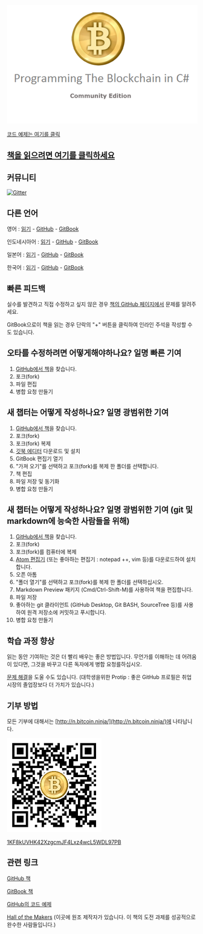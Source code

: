 ![](assets/ProgrammingBlockchain.png)

[코드 예제는 여기를 클릭](https://github.com/ProgrammingBlockchain/ProgrammingBlockchainCodeExamples/)

## [책을 읽으려면 여기를 클릭하세요](https://programmingblockchain.gitbooks.io/programmingblockchain-korean/content/)

## 커뮤니티
[![Gitter](https://badges.gitter.im/MetacoSA/NBitcoin.svg)](https://gitter.im/MetacoSA/NBitcoin?utm_source=badge&utm_medium=badge&utm_campaign=pr-badge)

## 다른 언어
영어 : [읽기](https://programmingblockchain.gitbooks.io/programmingblockchain/content/) - [GitHub](https://github.com/ProgrammingBlockchain/ProgrammingBlockchain) - [GitBook](https://www.gitbook.com/book/programmingblockchain/programmingblockchain)

인도네시아어 : [읽기](https://programmingblockchain.gitbooks.io/programmingblockchain-indonesian/content/) - [GitHub](https://github.com/ProgrammingBlockchain/ProgrammingBlockchain-Indonesian) - [GitBook](https://programmingblockchain.gitbook.io/programmingblockchain-indonesian/)

일본어 : [읽기](https://programmingblockchain.gitbooks.io/programmingblockchain-japanese/content/) - [GitHub](https://github.com/ProgrammingBlockchain/ProgrammingBlockchain-Japanese) - [GitBook](https://www.gitbook.com/book/programmingblockchain/programmingblockchain-japanese)

한국어 : [읽기](https://programmingblockchain.gitbooks.io/programmingblockchain-korean/content/) - [GitHub](https://github.com/ProgrammingBlockchain/ProgrammingBlockchain-Korean) - [GitBook](https://www.gitbook.com/book/programmingblockchain/programmingblockchain-korean)

## 빠른 피드백

실수를 발견하고 직접 수정하고 싶지 않은 경우 [책의 GitHub 페이지에서](https://github.com/ProgrammingBlockchain/ProgrammingBlockchain-Korean) 문제를 알려주세요.

GitBook으로이 책을 읽는 경우 단락의 "+" 버튼을 클릭하여 인라인 주석을 작성할 수도 있습니다.

## 오타를 수정하려면 어떻게해야하나요? 일명 빠른 기여

1. [GitHub에서 책](https://github.com/ProgrammingBlockchain/ProgrammingBlockchain-Korean)을 찾습니다.
2. 포크(fork)
3. 파일 편집
4. 병합 요청 만들기

## 새 챕터는 어떻게 작성하나요? 일명 광범위한 기여

1. [GitHub에서 책](https://github.com/ProgrammingBlockchain/ProgrammingBlockchain-Korean)을 찾습니다.
2. 포크(fork)
3. 포크(fork) 복제
4. [깃북 에디터](https://legacy.gitbook.com/editor) 다운로드 및 설치
5. GitBook 편집기 열기
6. "가져 오기"를 선택하고 포크(fork)를 복제 한 폴더를 선택합니다.
7. 책 편집
8. 파일 저장 및 동기화
9. 병합 요청 만들기

## 새 챕터는 어떻게 작성하나요? 일명 광범위한 기여 (git 및 markdown에 능숙한 사람들을 위해)

1. [GitHub에서 책](https://github.com/ProgrammingBlockchain/ProgrammingBlockchain-Korean)을 찾습니다.
2. 포크(fork)
3. 포크(fork)를 컴퓨터에 복제
4. [Atom 편집기](https://atom.io/) (또는 좋아하는 편집기 : notepad ++, vim 등)를 다운로드하여 설치합니다.
5. 오픈 아톰
6. "폴더 열기"를 선택하고 포크(fork)를 복제 한 폴더를 선택하십시오.
7. Markdown Preview 패키지 (Cmd/Ctrl-Shift-M)를 사용하여 책을 편집합니다.
8. 파일 저장
9. 좋아하는 git 클라이언트 (GitHub Desktop, Git BASH, SourceTree 등)를 사용하여 원격 저장소에 커밋하고 푸시합니다.
10. 병합 요청 만들기

## 학습 과정 향상

읽는 동안 기여하는 것은 더 빨리 배우는 좋은 방법입니다. 무언가를 이해하는 데 어려움이 있다면, 그것을 바꾸고 다른 독자에게 병합 요청를하십시오.

[문제 해결](https://github.com/ProgrammingBlockchain/ProgrammingBlockchain-Korean/issues)을 도울 수도 있습니다. (대학생을위한 Protip : 좋은 GitHub 프로필은 취업 시장의 졸업장보다 더 가치가 있습니다.)

## 기부 방법

모든 기부에 대해서는 [http://n.bitcoin.ninja/](http://n.bitcoin.ninja/)에 나타납니다.

![1KF8kUVHK42XzgcmJF4Lxz4wcL5WDL97PB](assets/BookQr.png)

[1KF8kUVHK42XzgcmJF4Lxz4wcL5WDL97PB](https://www.smartbit.com.au/address/1KF8kUVHK42XzgcmJF4Lxz4wcL5WDL97PB)

## 관련 링크

[GitHub 책](https://github.com/ProgrammingBlockchain/ProgrammingBlockchain-Korean)

[GitBook 책](https://www.gitbook.com/book/programmingblockchain/programmingblockchain-korean)

[GitHub의 코드 예제](https://github.com/ProgrammingBlockchain/ProgrammingBlockchainCodeExamples/)

[Hall of the Makers](http://n.bitcoin.ninja/) (이곳에 원조 제작자가 있습니다. 이 책의 도전 과제를 성공적으로 완수한 사람들입니다.)